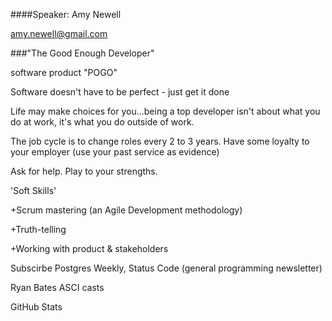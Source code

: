 
####Speaker:  Amy Newell

amy.newell@gmail.com

###"The Good Enough Developer"

software product "POGO" 

Software doesn't have to be perfect - just get it done

Life may make choices for you...being a top developer isn't about what you do at work, it's what you do outside of work.

The job cycle is to change roles every 2 to 3 years.  Have some loyalty to your employer (use your past service as evidence)

Ask for help.  Play to your strengths. 

'Soft Skills'

+Scrum mastering (an Agile Development methodology)

+Truth-telling

+Working with product & stakeholders

Subscirbe Postgres Weekly, Status Code (general programming newsletter)

Ryan Bates ASCI casts 

GitHub Stats







